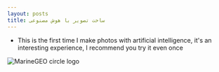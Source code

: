 ```yaml
---
layout: posts
title: ساخت تصویر با هوش مصنوعی 
---
```


- This is the first time I make photos with artificial intelligence, it's an interesting experience, I recommend you try it even once

![MarineGEO circle logo](/assets/img/1234.jpg)